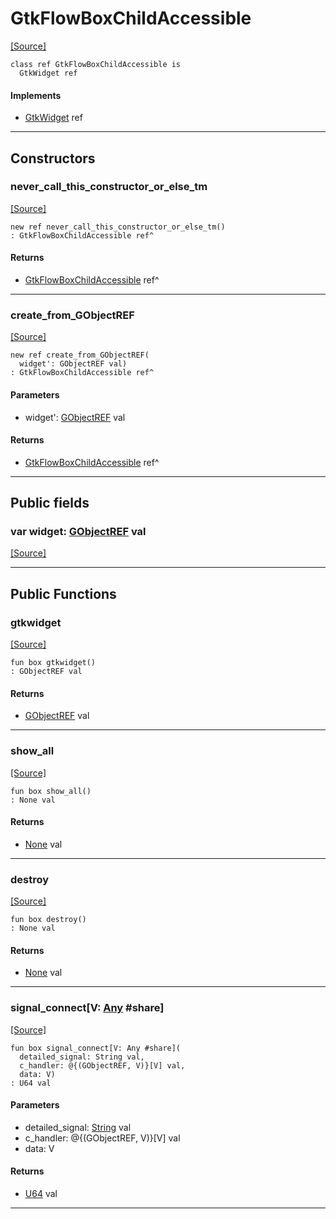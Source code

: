 # GtkFlowBoxChildAccessible
<span class="source-link">[[Source]](src/gtk3/GtkFlowBoxChildAccessible.md#L6)</span>
```pony
class ref GtkFlowBoxChildAccessible is
  GtkWidget ref
```

#### Implements

* [GtkWidget](gtk3-GtkWidget.md) ref

---

## Constructors

### never_call_this_constructor_or_else_tm
<span class="source-link">[[Source]](src/gtk3/GtkFlowBoxChildAccessible.md#L10)</span>


```pony
new ref never_call_this_constructor_or_else_tm()
: GtkFlowBoxChildAccessible ref^
```

#### Returns

* [GtkFlowBoxChildAccessible](gtk3-GtkFlowBoxChildAccessible.md) ref^

---

### create_from_GObjectREF
<span class="source-link">[[Source]](src/gtk3/GtkFlowBoxChildAccessible.md#L13)</span>


```pony
new ref create_from_GObjectREF(
  widget': GObjectREF val)
: GtkFlowBoxChildAccessible ref^
```
#### Parameters

*   widget': [GObjectREF](gtk3-..-gobject-GObjectREF.md) val

#### Returns

* [GtkFlowBoxChildAccessible](gtk3-GtkFlowBoxChildAccessible.md) ref^

---

## Public fields

### var widget: [GObjectREF](gtk3-..-gobject-GObjectREF.md) val
<span class="source-link">[[Source]](src/gtk3/GtkFlowBoxChildAccessible.md#L7)</span>



---

## Public Functions

### gtkwidget
<span class="source-link">[[Source]](src/gtk3/GtkFlowBoxChildAccessible.md#L9)</span>


```pony
fun box gtkwidget()
: GObjectREF val
```

#### Returns

* [GObjectREF](gtk3-..-gobject-GObjectREF.md) val

---

### show_all
<span class="source-link">[[Source]](src/gtk3/GtkWidget.md#L4)</span>


```pony
fun box show_all()
: None val
```

#### Returns

* [None](builtin-None.md) val

---

### destroy
<span class="source-link">[[Source]](src/gtk3/GtkWidget.md#L7)</span>


```pony
fun box destroy()
: None val
```

#### Returns

* [None](builtin-None.md) val

---

### signal_connect\[V: [Any](builtin-Any.md) #share\]
<span class="source-link">[[Source]](src/gtk3/GtkWidget.md#L10)</span>


```pony
fun box signal_connect[V: Any #share](
  detailed_signal: String val,
  c_handler: @{(GObjectREF, V)}[V] val,
  data: V)
: U64 val
```
#### Parameters

*   detailed_signal: [String](builtin-String.md) val
*   c_handler: @{(GObjectREF, V)}[V] val
*   data: V

#### Returns

* [U64](builtin-U64.md) val

---

